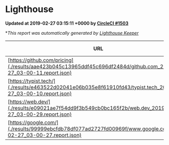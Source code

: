
# Lighthouse

**Updated at 2019-02-27 03:15:11 +0000 by [CircleCI #1503](https://circleci.com/gh/ItinerisLtd/lighthouse-keeper-example/1503)**

**This report was automatically generated by [Lighthouse Keeper](https://github.com/itinerisltd/lighthouse-keeper)*

| URL | Performance | Accessibility | Best Practices | SEO | PWA | Updated At |
| --- | --- | --- | --- | --- | --- | --- |
| [https://github.com/pricing](./results/aae423b045c13965ddf45c696df2484d/github.com_2019-02-27_03-00-11.report.json) | 0.8 | 0.89 | 0.93 | 0.9 | 0.58 | 2019-02-27T03:00:11.977Z |
| [https://typist.tech/](./results/e463522d02041e06b035e8f61910fd43/typist.tech_2019-02-27_03-00-10.report.json) | 1 |  |  |  |  | 2019-02-27T03:00:10.796Z |
| [https://web.dev/](./results/e09021ae7f54dd9f3b549cb0bc165f2b/web.dev_2019-02-27_03-00-29.report.json) | 0.97 | 0.93 | 1 | 0.91 | 1 | 2019-02-27T03:00:29.143Z |
| [https://google.com/](./results/99999ebcfdb78df077ad2727fd00969f/www.google.com_2019-02-27_03-00-27.report.json) | 0.96 | 0.71 | 0.93 | 0.8 | 0.58 | 2019-02-27T03:00:27.242Z |
